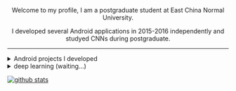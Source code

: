 <div align="center">
  <p>Welcome to my profile, I am a postgraduate student at East China Normal University.</p>
  <p>I developed several Android applications in 2015-2016 independently and studyed CNNs during postgraduate.</p>
</div>

****

<details>
  <summary>Android projects I developed</summary>
  
[![ReadMe Card](https://github-readme-stats.dreamcontinue.vercel.app/api/pin/?username=syt2&repo=Lavender)](https://github.com/syt2/Lavender)
[![ReadMe Card](https://github-readme-stats.dreamcontinue.vercel.app/api/pin/?username=syt2&repo=500pxdownloader)](https://github.com/syt2/500pxdownloader)
</details>

<details>
  <summary>deep learning (waiting...)</summary>
  
[![ReadMe Card](https://github-readme-stats.dreamcontinue.vercel.app/api/pin/?username=syt2&repo=CNN)](https://github.com/syt2/CNN)
[![ReadMe Card](https://github-readme-stats.dreamcontinue.vercel.app/api/pin/?username=syt2&repo=SKNet)](https://github.com/syt2/SKNet)
[![ReadMe Card](https://github-readme-stats.dreamcontinue.vercel.app/api/pin/?username=syt2&repo=CRA)](https://github.com/syt2/CRA)
[![ReadMe Card](https://github-readme-stats.dreamcontinue.vercel.app/api/pin/?username=syt2&repo=KAConv)](https://github.com/syt2/KAConv)

  
</details>

[![github stats](https://github-readme-stats.dreamcontinue.vercel.app/api?username=syt2&show_icons=true&theme=dracula&hide=prs&count_private=true)](https://github.com/syt2)

